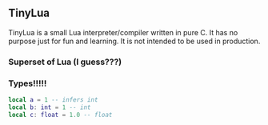 ## TinyLua

TinyLua is a small Lua interpreter/compiler written in pure C. It has no purpose just for fun and learning. It is not intended to be used in production.

### Superset of Lua (I guess???)
### Types!!!!!
```lua
local a = 1 -- infers int
local b: int = 1 -- int
local c: float = 1.0 -- float
```